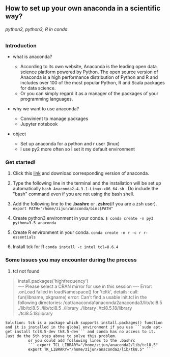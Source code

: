 ## How to set up your own anaconda in a scientific way?

###### python2, python3, R in conda

### Introduction

* what is anaconda?

  - According to its own website, Anaconda is the leading open data science platform powered by Python. The open source version of Anaconda is a high performance distribution of Python and R and includes over 100 of the most popular Python, R and Scala packages for data science.
  - Or you can simply regard it as a manager of the packages of your programming languages.

* why we want to use anaconda?

  - Convinient to manage packages
  - Jupyter notebook
 
* object
  - Set up anaconda for a python and r user (linux)
  - I use py2 more often so I set it my default environment

### Get started!

1. Click this [link](https://www.continuum.io/downloads) and download corresponding version of anaconda. 

2. Type the following line in the terminal and the installation will be set up automatically
        ```bash Anaconda2-4.3.1-Linux-x86_64.sh``` . 
    Do include the "bash" command even if you are not using the bash shell.

3. Add the following line to the **.bashrc** or **.zshrc**(if you are a zsh user).
        ```export PATH="/home/zijun/anaconda/bin:$PATH"```

4. Create python3 environment in your conda. 
        ```$ conda create -n py3 python=3.5 anaconda```

5. Create R environment in your conda.
        ```conda create -n r -c r r-essentials```
        
6. Install tck for R
        ```conda install -c intel tcl=8.6.4```

### Some issues you may encounter during the process
1. tcl not found
> install.packages('highfrequency')  
--- Please select a CRAN mirror for use in this session ---
Error: .onLoad failed in loadNamespace() for 'tcltk', details:
call: fun(libname, pkgname)
error: Can't find a usable init.tcl in the following directories: 
/opt/anaconda1anaconda2anaconda3/lib/tcl8.5 ./lib/tcl8.5 ./lib/tcl8.5 ./library ./library ./tcl8.5.18/library ./tcl8.5.18/library

    Solution: tck is a package which supports install.packages() function and it is installed in the global environment if you use ```sudo apt-get install tcl8.5-dev tk8.5-dev``` and conda has no access to it. Just do the 5th step above to solve this problem.
              or you could add following lines to the .bashrc
              ``` export TCL_LIBRARY="/home/zijun/anaconda2/lib/tcl8.5"
              export TK_LIBRARY="/home/zijun/anaconda2/lib/tk8.5" ```



